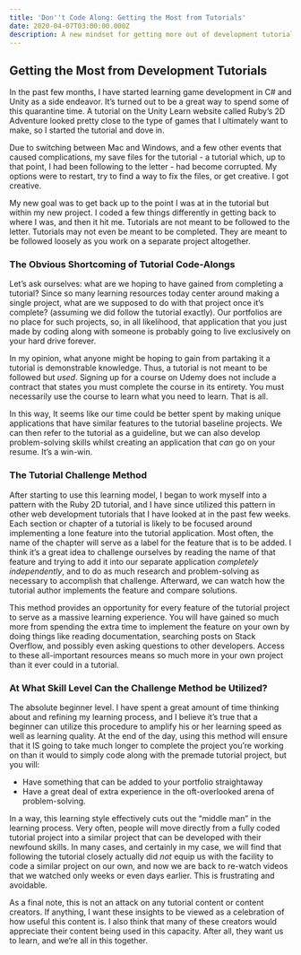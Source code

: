 ```yaml
---
title: 'Don''t Code Along: Getting the Most from Tutorials'
date: 2020-04-07T03:00:00.000Z
description: A new mindset for getting more out of development tutorials
---
```

## Getting the Most from Development Tutorials

In the past few months, I have started learning game development in C# and Unity as a side endeavor. It’s turned out to be a great way to spend some of this quarantine time. A tutorial on the Unity Learn website called Ruby’s 2D Adventure looked pretty close to the type of games that I ultimately want to make, so I started the tutorial and dove in.

Due to switching between Mac and Windows, and a few other events that caused complications, my save files for the tutorial - a tutorial which, up to that point, I had been following to the letter - had become corrupted. My options were to restart, try to find a way to fix the files, or get creative. I got creative.

My new goal was to get back up to the point I was at in the tutorial but within my new project. I coded a few things differently in getting back to where I was, and then it hit me. Tutorials are not meant to be followed to the letter. Tutorials may not even be meant to be completed. They are meant to be followed loosely as you work on a separate project altogether.

### The Obvious Shortcoming of Tutorial Code-Alongs

Let’s ask ourselves: what are we hoping to have gained from completing a tutorial? Since so many learning resources today center around making a single project, what are we supposed to do with that project once it’s complete? (assuming we did follow the tutorial exactly). Our portfolios are no place for such projects, so, in all likelihood, that application that you just made by coding along with someone is probably going to live exclusively on your hard drive forever. 

In my opinion, what anyone might be hoping to gain from partaking it a tutorial is demonstrable knowledge. Thus, a tutorial is not meant to be followed but *used*. Signing up for a course on Udemy does not include a contract that states you must complete the course in its entirety. You must necessarily use the course to learn what you need to learn. That is all.

In this way, It seems like our time could be better spent by making unique applications that have similar features to the tutorial baseline projects. We can then refer to the tutorial as a guideline, but we can also develop problem-solving skills whilst creating an application that *can* go on your resume. It’s a win-win.

### The Tutorial Challenge Method

After starting to use this learning model, I began to work myself into a pattern with the Ruby 2D tutorial, and I have since utilized this pattern in other web development tutorials that I have looked at in the past few weeks. Each section or chapter of a tutorial is likely to be focused around implementing a lone feature into the tutorial application. Most often, the name of the chapter will serve as a label for the feature that is to be added. I think it’s a great idea to challenge ourselves by reading the name of that feature and trying to add it into our separate application *completely independently*, and to do as much research and problem-solving as necessary to accomplish that challenge. Afterward, we can watch how the tutorial author implements the feature and compare solutions.

This method provides an opportunity for every feature of the tutorial project to serve as a massive learning experience. You will have gained so much more from spending the extra time to implement the feature on your own by doing things like reading documentation, searching posts on Stack Overflow, and possibly even asking questions to other developers. Access to these all-important resources means so much more in your own project than it ever could in a tutorial.

### At What Skill Level Can the Challenge Method be Utilized?

The absolute beginner level. I have spent a great amount of time thinking about and refining my learning process, and I believe it’s true that a beginner can utilize this procedure to amplify his or her learning speed as well as learning quality. At the end of the day, using this method will ensure that it IS going to take much longer to complete the project you’re working on than it would to simply code along with the premade tutorial project, but you will:

* Have something that can be added to your portfolio straightaway
* Have a great deal of extra experience in the oft-overlooked arena of problem-solving.

In a way, this learning style effectively cuts out the “middle man” in the learning process. Very often, people will move directly from a fully coded tutorial project into a similar project that can be developed with their newfound skills. In many cases, and certainly in my case, we will find that following the tutorial closely actually did *not* equip us with the facility to code a similar project on our own, and now we are back to re-watch videos that we watched only weeks or even days earlier. This is frustrating and avoidable.

As a final note, this is not an attack on any tutorial content or content creators. If anything, I want these insights to be viewed as a celebration of how useful this content is. I  also think that many of these creators would appreciate their content being used in this capacity. After all, they want us to learn, and we’re all in this together.
